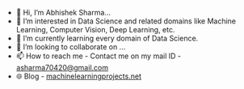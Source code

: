 - 👋 Hi, I’m Abhishek Sharma...
- 👀 I’m interested in Data Science and related domains like Machine Learning, Computer Vision, Deep Learning, etc.
- 🌱 I’m currently learning every domain of Data Science.
- 💞️ I’m looking to collaborate on ...
- 📫 How to reach me - Contact me on my mail ID - asharma70420@gmail.com
- 🌐 Blog - <a href='https://machinelearningprojects.net/'>machinelearningprojects.net</a>

<!---
sharmaji27/sharmaji27 is a ✨ special ✨ repository because its `README.md` (this file) appears on your GitHub profile.
You can click the Preview link to take a look at your changes.
--->
